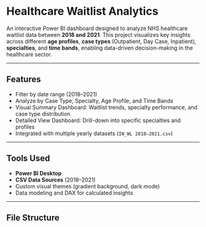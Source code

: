 # Healthcare Waitlist Analytics 

An interactive Power BI dashboard designed to analyze NHS healthcare waitlist data between **2018 and 2021**. This project visualizes key insights across different **age profiles**, **case types** (Outpatient, Day Case, Inpatient), **specialties**, and **time bands**, enabling data-driven decision-making in the healthcare sector.

---

## Features

-  Filter by date range (2018–2021)
-  Analyze by Case Type, Specialty, Age Profile, and Time Bands
-  Visual Summary Dashboard: Waitlist trends, specialty performance, and case type distribution
-  Detailed View Dashboard: Drill-down into specific specialties and profiles
-  Integrated with multiple yearly datasets (`IN_WL 2018–2021.csv`)

---

##  Tools Used

- **Power BI Desktop**
- **CSV Data Sources** (2018–2021)
- Custom visual themes (gradient background, dark mode)
- Data modeling and DAX for calculated insights

---

##  File Structure
